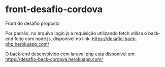 # front-desafio-cordova

Front do desafio proposto

Por padrão, no arquivo login.js a requisição utilizando fetch utiliza o back-end feito com node.js, disponível no link: https://desafio-back-php.herokuapp.com/

O back-end desenvolvido com laravel php está disponível em: https://desafio-back-cordova.herokuapp.com/ 
